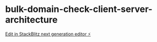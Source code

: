 # bulk-domain-check-client-server-architecture

[Edit in StackBlitz next generation editor ⚡️](https://stackblitz.com/~/github.com/Dragonwinner/bulk-domain-check-client-server-architecture)